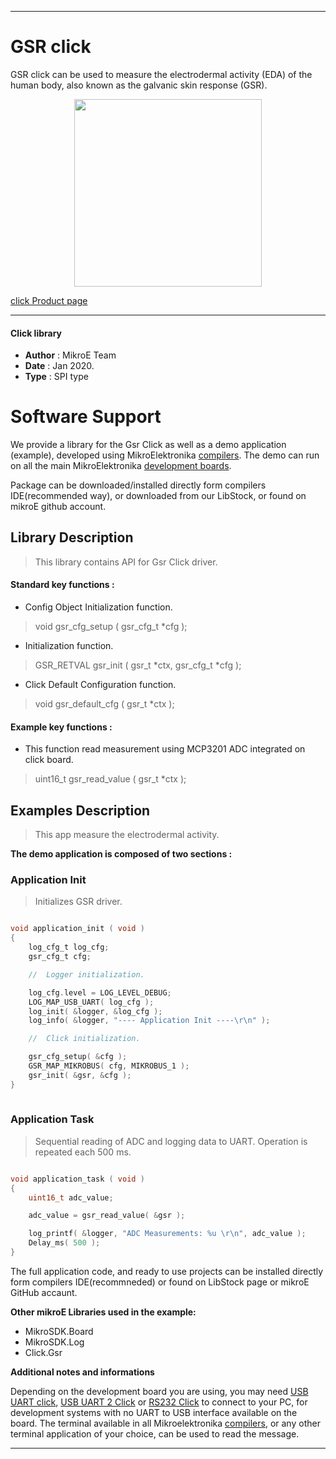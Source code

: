 
---

# GSR click

GSR click can be used to measure the electrodermal activity (EDA) of the human body, also known as the galvanic skin response (GSR). 

<p align="center">
  <img src="https://download.mikroe.com/images/click_for_ide/gsr_click.png" height=300px>
</p>

[click Product page](https://www.mikroe.com/gsr-click)

---


#### Click library 

- **Author**        : MikroE Team
- **Date**          : Jan 2020.
- **Type**          : SPI type


# Software Support

We provide a library for the Gsr Click 
as well as a demo application (example), developed using MikroElektronika 
[compilers](https://shop.mikroe.com/compilers). 
The demo can run on all the main MikroElektronika [development boards](https://shop.mikroe.com/development-boards).

Package can be downloaded/installed directly form compilers IDE(recommended way), or downloaded from our LibStock, or found on mikroE github account. 

## Library Description

> This library contains API for Gsr Click driver.

#### Standard key functions :

- Config Object Initialization function.
> void gsr_cfg_setup ( gsr_cfg_t *cfg ); 
 
- Initialization function.
> GSR_RETVAL gsr_init ( gsr_t *ctx, gsr_cfg_t *cfg );

- Click Default Configuration function.
> void gsr_default_cfg ( gsr_t *ctx );


#### Example key functions :

- This function read measurement using MCP3201 ADC integrated on click board.
> uint16_t gsr_read_value ( gsr_t *ctx );

## Examples Description

> This app measure the electrodermal activity.

**The demo application is composed of two sections :**

### Application Init 

> Initializes GSR driver.

```c

void application_init ( void )
{
    log_cfg_t log_cfg;
    gsr_cfg_t cfg;

    //  Logger initialization.

    log_cfg.level = LOG_LEVEL_DEBUG;
    LOG_MAP_USB_UART( log_cfg );
    log_init( &logger, &log_cfg );
    log_info( &logger, "---- Application Init ----\r\n" );

    //  Click initialization.

    gsr_cfg_setup( &cfg );
    GSR_MAP_MIKROBUS( cfg, MIKROBUS_1 );
    gsr_init( &gsr, &cfg );
}
  
```

### Application Task

> Sequential reading of ADC and logging data 
> to UART. Operation is repeated each 500 ms.

```c

void application_task ( void )
{
    uint16_t adc_value;

    adc_value = gsr_read_value( &gsr );

    log_printf( &logger, "ADC Measurements: %u \r\n", adc_value );
    Delay_ms( 500 );
}

```

The full application code, and ready to use projects can be  installed directly form compilers IDE(recommneded) or found on LibStock page or mikroE GitHub accaunt.

**Other mikroE Libraries used in the example:** 

- MikroSDK.Board
- MikroSDK.Log
- Click.Gsr

**Additional notes and informations**

Depending on the development board you are using, you may need 
[USB UART click](https://shop.mikroe.com/usb-uart-click), 
[USB UART 2 Click](https://shop.mikroe.com/usb-uart-2-click) or 
[RS232 Click](https://shop.mikroe.com/rs232-click) to connect to your PC, for 
development systems with no UART to USB interface available on the board. The 
terminal available in all Mikroelektronika 
[compilers](https://shop.mikroe.com/compilers), or any other terminal application 
of your choice, can be used to read the message.



---

